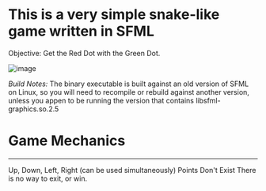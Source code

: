 # This is a very simple snake-like game written in SFML

Objective: Get the Red Dot with the Green Dot.

![image](https://github.com/alephpt/SFML-Snake/assets/87874714/be5085ae-82e7-4e80-84e2-6b66221acfde)

*Build Notes:* The binary executable is built against an old version of SFML on Linux, so you will need to recompile or rebuild against another version, unless you appen to be running the version that contains libsfml-graphics.so.2.5

# Game Mechanics
----------
Up, Down, Left, Right (can be used simultaneously)
Points Don't Exist
There is no way to exit, or win.
